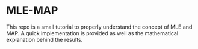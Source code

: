 # MLE-MAP
This repo is a small tutorial to properly understand the concept of MLE and MAP.
A quick implementation is provided as well as the mathematical explanation behind the results.
